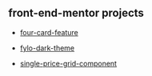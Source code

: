 ## front-end-mentor projects

- [four-card-feature](https://hannahshiels.github.io/front-end-mentor/four-card-feature-section-master/index.html)

- [fylo-dark-theme](https://hannahshiels.github.io/front-end-mentor/fylo-dark-theme-landing-page-master/index.html)

- [single-price-grid-component](https://hannahshiels.github.io/front-end-mentor/single-price-grid-component-master/index.html)

